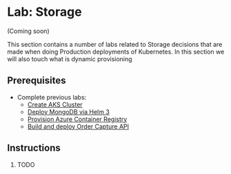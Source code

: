 # Lab: Storage

(Coming soon)

This section contains a number of labs related to Storage decisions that are made when doing Production deployments of Kubernetes. In this section we will also touch what is dynamic provisioning

## Prerequisites

* Complete previous labs:
    * [Create AKS Cluster](../create-aks-cluster/README.md)
    * [Deploy MongoDB via Helm 3](../deploy-mongodb/README.md)
    * [Provision Azure Container Registry](../azure-container-registry/README.md)
    * [Build and deploy Order Capture API](../ordercapture-api/README.md)

## Instructions

1. TODO